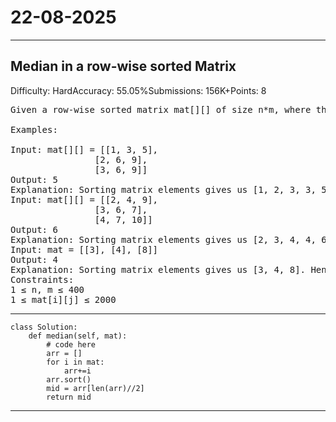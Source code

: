 # 22-08-2025
---
## Median in a row-wise sorted Matrix
Difficulty: HardAccuracy: 55.05%Submissions: 156K+Points: 8
<pre>
Given a row-wise sorted matrix mat[][] of size n*m, where the number of rows and columns is always odd. Return the median of the matrix.

Examples:

Input: mat[][] = [[1, 3, 5], 
                [2, 6, 9], 
                [3, 6, 9]]
Output: 5
Explanation: Sorting matrix elements gives us [1, 2, 3, 3, 5, 6, 6, 9, 9]. Hence, 5 is median.
Input: mat[][] = [[2, 4, 9],
                [3, 6, 7],
                [4, 7, 10]]
Output: 6
Explanation: Sorting matrix elements gives us [2, 3, 4, 4, 6, 7, 7, 9, 10]. Hence, 6 is median.
Input: mat = [[3], [4], [8]]
Output: 4
Explanation: Sorting matrix elements gives us [3, 4, 8]. Hence, 4 is median.
Constraints:
1 ≤ n, m ≤ 400
1 ≤ mat[i][j] ≤ 2000
</pre>

---
```
class Solution:
    def median(self, mat):
    	# code here 
    	arr = []
        for i in mat:
            arr+=i
        arr.sort()
        mid = arr[len(arr)//2]
        return mid 

```
---
